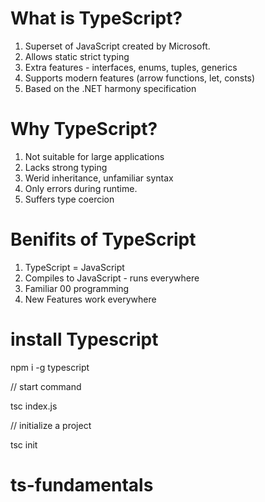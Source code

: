 # What is TypeScript?

1. Superset of JavaScript created by Microsoft.
2. Allows static strict typing
3. Extra features - interfaces, enums, tuples, generics
4. Supports modern features (arrow functions, let, consts)
5. Based on the .NET harmony specification

# Why TypeScript?

1. Not suitable for large applications
2. Lacks strong typing
3. Werid inheritance, unfamiliar syntax
4. Only errors during runtime.
5. Suffers type coercion

# Benifits of TypeScript

1. TypeScript = JavaScript
2. Compiles to JavaScript - runs everywhere
3. Familiar 00 programming
4. New Features work everywhere

# install Typescript

npm i -g typescript

// start command

tsc index.js

// initialize a project

tsc init
# ts-fundamentals
